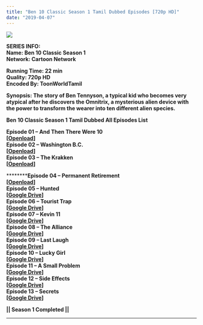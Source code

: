 ```yaml
---
title: "Ben 10 Classic Season 1 Tamil Dubbed Episodes [720p HD]"
date: "2019-04-07"
---
```


[![](https://3.bp.blogspot.com/-aMm-eaOgd4Q/XKnDLXRN3iI/AAAAAAAABMI/Z314B5FPX24rL-b6_KuUzuCkDsDwf7-1gCLcBGAs/s320/81maZvb9ZiL._RI_SX380_.jpg)](https://3.bp.blogspot.com/-aMm-eaOgd4Q/XKnDLXRN3iI/AAAAAAAABMI/Z314B5FPX24rL-b6_KuUzuCkDsDwf7-1gCLcBGAs/s1600/81maZvb9ZiL._RI_SX380_.jpg)

****SERIES INFO:****  
**Name: Ben 10 Classic Season 1**  
****Network: Cartoon Network****  
  
**Running Time: 22 min**  
**Quality: 720p HD**  
**Encoded By: ToonWorldTamil**

****Synopsis:** **The story of Ben Tennyson, a typical kid who becomes very atypical after he discovers the Omnitrix, a mysterious alien device with the power to transform the wearer into ten different alien species.****

********Ben 10 Classic Season 1 Tamil Dubbed All Episodes List********

**********Episode 01 – And Then There Were 10**  
**\[[Openload](https://clk.ink/waWs)\]**  
**Episode 02 – Washington B.C.**  
**\[[Openload](https://clk.ink/dIlV)\]**  
**Episode 03 – The Krakken**  
**\[[Openload](https://clk.ink/yQtb54D)\]**********

**********Episode 04 – Permanent Retirement**  
**\[[Openload](https://cll.press/MjBTqoZ)\]**  
**Episode 05 – Hunted**  
**\[[Google Drive](https://clk.ink/KwFLK6)\]**  
**Episode 06 – Tourist Trap**  
**\[[Google Drive](https://clk.ink/A3bkZsi)\]**  
**Episode 07 – Kevin 11**  
**\[[Google Drive](https://clk.ink/Ibo4ta)\]**  
**Episode 08 – The Alliance**  
**\[[Google Drive](https://clk.ink/QzWlabcV)\]**  
**Episode 09 – Last Laugh**  
**\[[Google Drive](https://clk.ink/9WXEtO)\]**  
**Episode 10 – Lucky Girl**  
**\[[Google Drive](https://clk.ink/bqo3M5at)\]**  
**Episode 11 – A Small Problem**  
**\[[Google Drive](https://clk.ink/NPhtKHEG)\]**  
**Episode 12 – Side Effects**  
**\[[Google Drive](https://clk.ink/nNc6)\]**  
**Episode 13 – Secrets**  
**\[[Google Drive](https://clk.ink/yezRz)\]**  
  

**|| Season 1 Completed ||**

********

